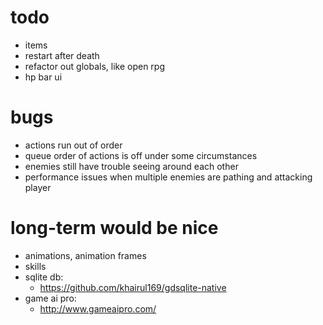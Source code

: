 # todo
* items
* restart after death
* refactor out globals, like open rpg
* hp bar ui

# bugs
* actions run out of order
* queue order of actions is off under some circumstances
* enemies still have trouble seeing around each other
* performance issues when multiple enemies are pathing and attacking player

# long-term would be nice
* animations, animation frames
* skills
* sqlite db:
  * https://github.com/khairul169/gdsqlite-native
* game ai pro:
  * http://www.gameaipro.com/



